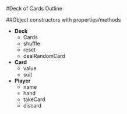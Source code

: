 #Deck of Cards Outline

##Object constructors with properties/methods
+ **Deck**
  + Cards
  + shuffle
  + reset
  + dealRandomCard
+ **Card**
  + value
  + suit
+ **Player**
  + name
  + hand
  + takeCard
  + discard
